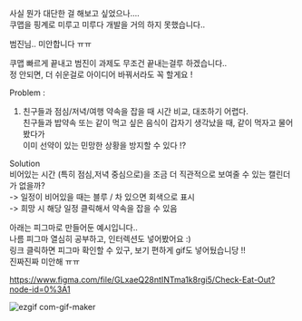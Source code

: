 사실 뭔가 대단한 걸 해보고 싶었으나....  
쿠맵을 핑계로 미루고 미루다 개발을 거의 하지 못했습니다..  

범진님.. 미안합니다 ㅠㅠ  

쿠맵 빠르게 끝내고 범진이 과제도 무조건 끝내는걸루 하겠습니다..  
정 안되면, 더 쉬운걸로 아이디어 바꿔서라도 꼭 할게요 !  

Problem :   
1. 친구들과 점심/저녁/여행 약속을 잡을 때 시간 비교, 대조하기 어렵다.  
친구들과 밥약속 또는 같이 먹고 싶은 음식이 갑자기 생각났을 때, 같이 먹자고 물어봤다가  
    이미 선약이 있는 민망한 상황을 방지할 수 있다 !?  
    
Solution  
비어있는 시간 (특히 점심,저녁 중심으로)을 조금 더 직관적으로 보여줄 수 있는 캘린더가 없을까?  
-> 일정이 비어있을 때는 블루 / 차 있으면 회색으로 표시  
-> 희망 시 해당 일정 클릭해서 약속을 잡을 수 있음  


아래는 피그마로 만들어둔 예시입니다..  
나름 피그마 열심히 공부하고, 인터렉션도 넣어봤어요 :)  
링크 클릭하면 피그마 확인할 수 있구, 보기 편하게 gif도 넣어뒀습니당 !!  
진짜진짜 미안해 ㅠㅠ  

https://www.figma.com/file/GLxaeQ28ntINTma1k8rgi5/Check-Eat-Out?node-id=0%3A1  

![ezgif com-gif-maker](https://user-images.githubusercontent.com/101259370/183383912-e5536fb4-5602-40a2-9d85-616f155bbc8f.gif)

